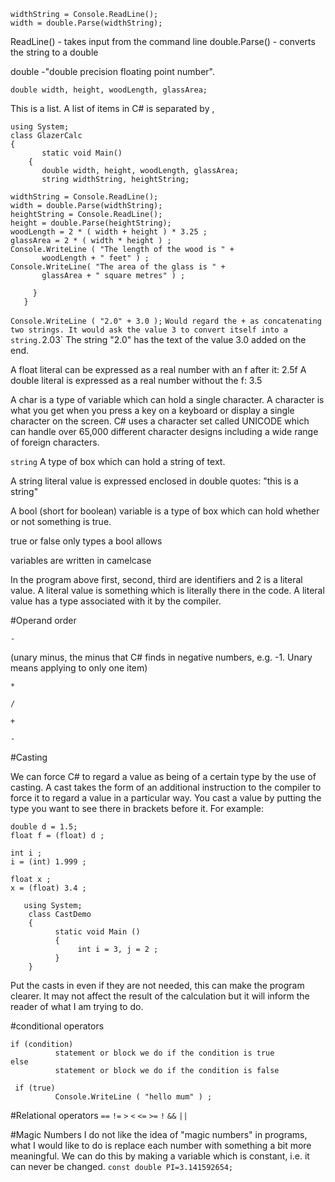 ```
widthString = Console.ReadLine();
width = double.Parse(widthString);
```
ReadLine() - takes input from the command line
double.Parse() - converts the string to a double

double -"double precision floating point number".

`double width, height, woodLength, glassArea;`

This is a list. A list of items in C# is separated by ,
```
using System;
class GlazerCalc
{
       static void Main()
    {
       double width, height, woodLength, glassArea;
       string widthString, heightString;

widthString = Console.ReadLine();
width = double.Parse(widthString);
heightString = Console.ReadLine();
height = double.Parse(heightString);
woodLength = 2 * ( width + height ) * 3.25 ;
glassArea = 2 * ( width * height ) ;
Console.WriteLine ( "The length of the wood is " +
       woodLength + " feet" ) ;
Console.WriteLine( "The area of the glass is " +
       glassArea + " square metres" ) ;

     }
   }
```
`Console.WriteLine ( "2.0" + 3.0 );`
`
Would regard the + as concatenating two strings. It would ask the value 3 to convert itself into a string.
`2.03`
The string "2.0" has the text of the value 3.0 added on the end.

A float literal can be expressed as a real number with an f after it: 2.5f
A double literal is expressed as a real number without the f: 3.5

A char is a type of variable which can hold a single character. A character is what you get when you press a key on a keyboard or display a single character on the screen. C# uses a character set called UNICODE which can handle over 65,000 different character designs including a wide range of foreign characters.

`string` A type of box which can hold a string of text.

A string literal value is expressed enclosed in double quotes:
    "this is a string"

A bool (short for boolean) variable is a type of box which can hold whether or not something is true.

true or false only types a bool allows

variables are written in camelcase

In the program above first, second, third are identifiers and 2 is a literal value. A literal value is something which is literally there in the code. A literal value has a type associated with it by the compiler.


#Operand order

`-`

(unary minus, the minus that C# finds in negative numbers, e.g. -1. Unary means applying to only one item)

`*`

`/`

`+`

`-`


#Casting


We can force C# to regard a value as being of a certain type by the use of casting. A cast takes the form of an additional instruction to the compiler to force it to regard a value in a particular way. You cast a value by putting the type you want to see there in brackets before it. For example:

```
double d = 1.5;
float f = (float) d ;
```

```
int i ;
i = (int) 1.999 ;
```

```
float x ;
x = (float) 3.4 ;
```

```
   using System;
    class CastDemo
    {
          static void Main ()
          {
               int i = 3, j = 2 ;
          }
    }

```
Put the casts in even if they are not needed, this can make the program clearer. It may not affect the result of the calculation but it will inform the reader of what I am trying to do.



#conditional operators


```
if (condition)
          statement or block we do if the condition is true
else
          statement or block we do if the condition is false
```


```
 if (true)
          Console.WriteLine ( "hello mum" ) ;
```

#Relational operators
`==` `!=` `>` `<` `<=` `>=` `!`
`&&`
`||`


#Magic Numbers
I do not like the idea of "magic numbers" in programs, what I would like to do is replace each number with something a bit more meaningful.
We can do this by making a variable which is constant, i.e. it can never be changed.
`const double PI=3.141592654;`
